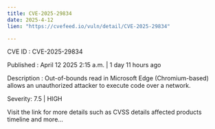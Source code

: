 ```yaml
---
title: CVE-2025-29834
date: 2025-4-12
lien: "https://cvefeed.io/vuln/detail/CVE-2025-29834"

---
```


CVE ID : CVE-2025-29834

Published :  April 12
2025
2:15 a.m. | 1 day
11 hours ago

Description : Out-of-bounds read in Microsoft Edge (Chromium-based) allows an unauthorized attacker to execute code over a network.

Severity: 7.5 | HIGH

Visit the link for more details
such as CVSS details
affected products
timeline
and more...
